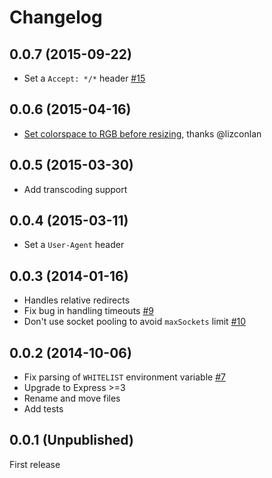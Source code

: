# Changelog

## 0.0.7 (2015-09-22)

* Set a `Accept: */*` header [#15](https://github.com/jpmckinney/image-proxy/pull/15)

## 0.0.6 (2015-04-16)

* [Set colorspace to RGB before resizing](http://www.imagemagick.org/Usage/resize/#resize_colorspace), thanks @lizconlan

## 0.0.5 (2015-03-30)

* Add transcoding support

## 0.0.4 (2015-03-11)

* Set a `User-Agent` header

## 0.0.3 (2014-01-16)

* Handles relative redirects
* Fix bug in handling timeouts [#9](https://github.com/jpmckinney/image-proxy/issues/9)
* Don't use socket pooling to avoid `maxSockets` limit [#10](https://github.com/jpmckinney/image-proxy/issues/10)

## 0.0.2 (2014-10-06)

* Fix parsing of `WHITELIST` environment variable [#7](https://github.com/jpmckinney/image-proxy/pull/7)
* Upgrade to Express >=3
* Rename and move files
* Add tests

## 0.0.1 (Unpublished)

First release
